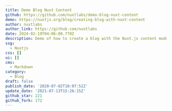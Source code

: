 ```yaml
---
title: Demo Blog Nuxt Content
github: https://github.com/nuxtlabs/demo-blog-nuxt-content
demo: https://nuxtjs.org/blog/creating-blog-with-nuxt-content
author: nuxtlabs
author_link: https://github.com/nuxtlabs
date: 2024-02-19T04:06:00.770Z
description: Demo of how to create a blog with the Nuxt.js content module
ssg:
  - Nuxtjs
css: []
ui: []
cms:
  - Markdown
category:
  - Blog
draft: false
publish_date: '2020-07-02T10:07:52Z'
update_date: '2021-07-13T15:26:15Z'
github_star: 221
github_fork: 172
---
```

